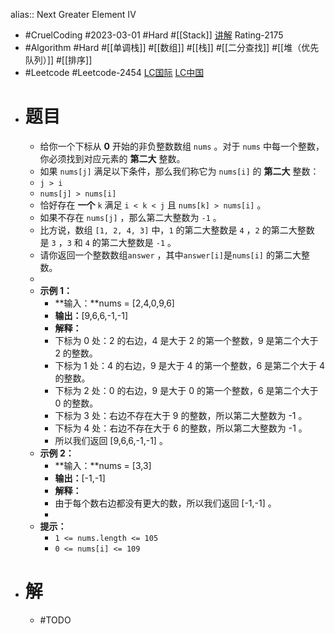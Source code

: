 alias:: Next Greater Element IV

- #CruelCoding #2023-03-01 #Hard #[[Stack]] [讲解](https://youtu.be/vrNFhKKHkP0) Rating-2175
- #Algorithm #Hard #[[单调栈]] #[[数组]] #[[栈]] #[[二分查找]] #[[堆（优先队列）]] #[[排序]]
- #Leetcode #Leetcode-2454 [LC国际](https://leetcode.com/problems/next-greater-element-iv/) [LC中国](https://leetcode.cn/problems/next-greater-element-iv/)
- # 题目
	- 给你一个下标从 **0** 开始的非负整数数组 `nums` 。对于 `nums` 中每一个整数，你必须找到对应元素的 **第二大** 整数。
	- 如果 `nums[j]` 满足以下条件，那么我们称它为 `nums[i]` 的 **第二大** 整数：
	- `j > i`
	- `nums[j] > nums[i]`
	- 恰好存在 **一个** `k` 满足 `i < k < j` 且 `nums[k] > nums[i]` 。
	- 如果不存在 `nums[j]` ，那么第二大整数为 `-1` 。
	- 比方说，数组 `[1, 2, 4, 3]` 中，`1` 的第二大整数是 `4` ，`2` 的第二大整数是 `3` ，`3` 和 `4` 的第二大整数是 `-1` 。
	- 请你返回一个整数数组`answer` ，其中`answer[i]`是`nums[i]` 的第二大整数。
	-
	- **示例 1：**
		- **输入：**nums = [2,4,0,9,6]
		- **输出：**[9,6,6,-1,-1]
		- **解释：**
		- 下标为 0 处：2 的右边，4 是大于 2 的第一个整数，9 是第二个大于 2 的整数。
		- 下标为 1 处：4 的右边，9 是大于 4 的第一个整数，6 是第二个大于 4 的整数。
		- 下标为 2 处：0 的右边，9 是大于 0 的第一个整数，6 是第二个大于 0 的整数。
		- 下标为 3 处：右边不存在大于 9 的整数，所以第二大整数为 -1 。
		- 下标为 4 处：右边不存在大于 6 的整数，所以第二大整数为 -1 。
		- 所以我们返回 [9,6,6,-1,-1] 。
	- **示例 2：**
		- **输入：**nums = [3,3]
		- **输出：**[-1,-1]
		- **解释：**
		- 由于每个数右边都没有更大的数，所以我们返回 [-1,-1] 。
		-
	- **提示：**
		- `1 <= nums.length <= 105`
		- `0 <= nums[i] <= 109`
- # 解
	- #TODO